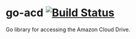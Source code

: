 # go-acd [![Build Status](https://travis-ci.org/sgeb/go-acd.svg?branch=master)](https://travis-ci.org/sgeb/go-acd)

Go library for accessing the Amazon Cloud Drive.

